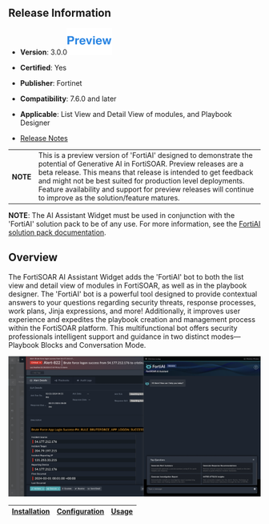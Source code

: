 ## Release Information

- **Version**: 3.0.0![Preview icon](./docs/res/icon-preview.svg)

- **Certified**: Yes

- **Publisher**: Fortinet

- **Compatibility**: 7.6.0 and later

- **Applicable**: List View and Detail View of modules, and Playbook Designer

- [Release Notes](./release_notes.md)

<table>
    <th>NOTE</th>
    <td>This is a preview version of 'FortiAI' designed to demonstrate the potential of Generative AI in FortiSOAR. Preview releases are a beta release. This means that release is intended to get feedback and might not be best suited for production level deployments. Feature availability and support for preview releases will continue to improve as the solution/feature matures.</td>
</table>

**NOTE**: The AI Assistant Widget must be used in conjunction with the 'FortiAI' solution pack to be of any use. For more information, see the [FortiAI solution pack documentation](https://github.com/fortinet-fortisoar/solution-pack-fortinet-advisor/blob/release/3.0.0/README.md).

## Overview

The FortiSOAR AI Assistant Widget adds the 'FortiAI' bot to both the list view and detail view of modules in FortiSOAR, as well as in the playbook designer. The 'FortiAI' bot is a powerful tool designed to provide contextual answers to your questions regarding security threats, response processes, work plans, Jinja expressions, and more! Additionally, it improves user experience and expedites the playbook creation and management process within the FortiSOAR platform. This multifunctional bot offers security professionals intelligent support and guidance in two distinct modes—Playbook Blocks and Conversation Mode.

![AI Assistant in FortiSOAR](/docs/res/ai_bot_dialog.png)

| [Installation](./docs/setup.md#installation) | [Configuration](./docs/setup.md#configuration) | [Usage](./docs/usage.md) | 
|--------------------------------------------|----------------------------------------------|------------------------|

